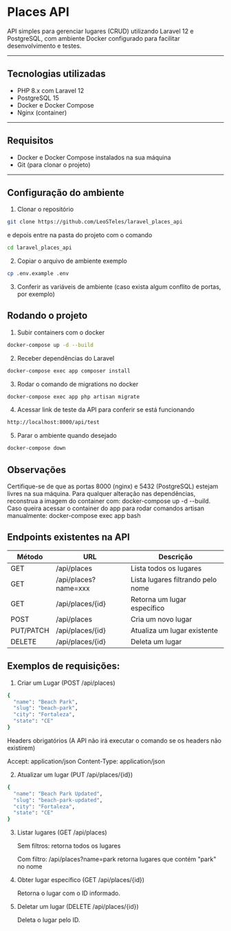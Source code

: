 # Places API

API simples para gerenciar lugares (CRUD) utilizando Laravel 12 e PostgreSQL, com ambiente Docker configurado para facilitar desenvolvimento e testes.

---

## Tecnologias utilizadas

- PHP 8.x com Laravel 12
- PostgreSQL 15
- Docker e Docker Compose
- Nginx (container)

---

## Requisitos

- Docker e Docker Compose instalados na sua máquina
- Git (para clonar o projeto)

---

## Configuração do ambiente

1. Clonar o repositório
```bash
git clone https://github.com/LeoSTeles/laravel_places_api 
```
e depois entre na pasta do projeto com o comando 
```bash 
cd laravel_places_api
```

2. Copiar o arquivo de ambiente exemplo

```bash
cp .env.example .env
```

3. Conferir as variáveis de ambiente (caso exista algum conflito de portas, por exemplo)



## Rodando o projeto

1. Subir containers com o docker

```bash
docker-compose up -d --build
```

2. Receber dependências do Laravel

```bash
docker-compose exec app composer install
```

3. Rodar o comando de migrations no docker

```bash
docker-compose exec app php artisan migrate
```

4. Acessar link de teste da API para conferir se está funcionando

```bash
http://localhost:8000/api/test
```

5. Parar o ambiente quando desejado

```bash
docker-compose down
```

## Observações

Certifique-se de que as portas 8000 (nginx) e 5432 (PostgreSQL) estejam livres na sua máquina.
Para qualquer alteração nas dependências, reconstrua a imagem do container com:  docker-compose up -d --build.
Caso queira acessar o container do app para rodar comandos artisan manualmente: docker-compose exec app bash

## Endpoints existentes na API

| Método    | URL                  | Descrição                         |
| --------- | -------------------- | --------------------------------- |
| GET       | /api/places          | Lista todos os lugares            |
| GET       | /api/places?name=xxx | Lista lugares filtrando pelo nome |
| GET       | /api/places/{id}     | Retorna um lugar específico       |
| POST      | /api/places          | Cria um novo lugar                |
| PUT/PATCH | /api/places/{id}     | Atualiza um lugar existente       |
| DELETE    | /api/places/{id}     | Deleta um lugar                   |


## Exemplos de requisições:

1. Criar um Lugar (POST /api/places)

``` bash
{
  "name": "Beach Park",
  "slug": "beach-park",
  "city": "Fortaleza",
  "state": "CE"
}
```
Headers obrigatórios (A API não irá executar o comando se os headers não existirem)

Accept: application/json
Content-Type: application/json

2. Atualizar um lugar (PUT /api/places/{id})
``` bash
{
  "name": "Beach Park Updated",
  "slug": "beach-park-updated",
  "city": "Fortaleza",
  "state": "CE"
}
```
3. Listar lugares (GET /api/places)

    Sem filtros: retorna todos os lugares

    Com filtro: /api/places?name=park retorna lugares que contém "park" no nome

4. Obter lugar específico (GET /api/places/{id})

    Retorna o lugar com o ID informado.

5. Deletar um lugar (DELETE /api/places/{id})

    Deleta o lugar pelo ID.


